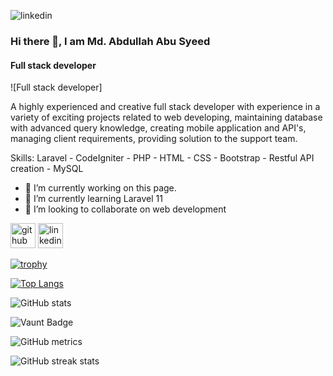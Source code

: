 ![linkedin](https://media.licdn.com/dms/image/v2/D4D16AQEtHIvk7eG4yg/profile-displaybackgroundimage-shrink_350_1400/profile-displaybackgroundimage-shrink_350_1400/0/1702998550846?e=1730937600&v=beta&t=b1vhhHFtYywMiO0ub_9UIXKmDN9n55UDMcIHR1tQaiA)

### Hi there 👋, I am Md. Abdullah Abu Syeed
#### Full stack developer
![Full stack developer]

A highly experienced and creative full stack developer with experience in a variety of exciting projects related to web developing, maintaining database with advanced query knowledge, creating mobile application and API's, managing client requirements, providing solution to the support team.

Skills: Laravel - CodeIgniter - PHP - HTML - CSS - Bootstrap - Restful API creation - MySQL

- 🔭 I’m currently working on this page. 
- 🌱 I’m currently learning Laravel 11 
- 👯 I’m looking to collaborate on web development 


[<img src='https://cdn.jsdelivr.net/npm/simple-icons@3.0.1/icons/github.svg' alt='github' height='40'>](https://github.com/SyeedShovon)  [<img src='https://cdn.jsdelivr.net/npm/simple-icons@3.0.1/icons/linkedin.svg' alt='linkedin' height='40'>](https://www.linkedin.com/in/https://www.linkedin.com/in/md-abdullah-abu-syeed-a37a97131//)  

[![trophy](https://github-profile-trophy.vercel.app/?username=SyeedShovon)](https://github.com/ryo-ma/github-profile-trophy)

[![Top Langs](https://github-readme-stats.vercel.app/api/top-langs/?username=SyeedShovon)](https://github.com/anuraghazra/github-readme-stats)

![GitHub stats](https://github-readme-stats.vercel.app/api?username=SyeedShovon&show_icons=true&count_private=true)  

![Vaunt Badge](https://api.vaunt.dev/v1/github/entities/SyeedShovon/contributions?format=svg&private=true)  

![GitHub metrics](https://metrics.lecoq.io/SyeedShovon)  

![GitHub streak stats](https://streak-stats.demolab.com/?user=SyeedShovon)  

